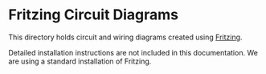 Fritzing Circuit Diagrams
=========================

This directory holds circuit and wiring diagrams created using [Fritzing]([http://fritzing.org/home/).

Detailed installation instructions are not included in this documentation. We are using a standard installation of Fritzing.
